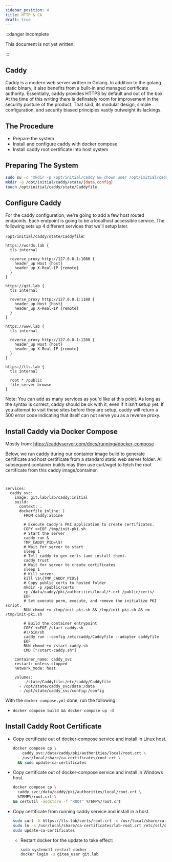 ```yaml
---
sidebar_position: 4
title: HTTP & CA
draft: true
---
```


:::danger Incomplete

This document is not yet written.

:::

## Caddy

Caddy is a modern web server written in Golang. In addition to the golang static binary, it also benefits from a built-in and managed certificate authority. Essentially, caddy provides HTTPS by default and out of the box. At the time of this writing there is definately room for improvement in the security posture of the product. That said, its modular design, simple configuration, and security biased principles vastly outweight its lackings.

## The Procedure

- Prepare the system
- Install and configure caddy with docker compose
- Install caddy root certificate into host system


## Preparing The System

```sh
sudo su -c "mkdir -p /opt/initial/caddy && chown user /opt/initial/caddy"
mkdir -p /opt/initial/caddy/state/{data,config}
touch /opt/initial/caddy/state/Caddyfile
```

## Configure Caddy

For the caddy configuration, we're going to add a few host routed endpoints. Each endpoint is going to be a localhost accessible service. The following sets up 4 different services that we'll setup later. 

`/opt/initial/caddy/state/Caddyfile`:

```Caddyfile
https://words.lab {
  tls internal
  
  reverse_proxy http://127.0.0.1:1080 {
    header_up Host {host}
    header_up X-Real-IP {remote}
  }
}

https://git.lab {
  tls internal
  
  reverse_proxy http://127.0.0.1:1180 {
    header_up Host {host}
    header_up X-Real-IP {remote}
  }
}

https://www.lab {
  tls internal
  
  reverse_proxy http://127.0.0.1:1280 {
    header_up Host {host}
    header_up X-Real-IP {remote}
  }
}

https://tls.lab {
  tls internal

  root * /public
  file_server browse
}
```

Note: You can add as many services as you'd like at this point. As long as the syntax is correct, caddy should be ok with it, even if it isn't setup yet. If you attempt to visit these sites before they are setup, caddy will return a 500 error code indicating that itself can not serve you as a reverse proxy.

## Install Caddy via Docker Compose

Mostly from: https://caddyserver.com/docs/running#docker-compose

Below, we run caddy during our container image build to generate certificate and host certificate from a standard static web server folder. All subsequent container builds may then use curl/wget to fetch the root certificate from this caddy image/container.

```


services:
  caddy_svc:
    image: git.lab/lab/caddy:initial
    build:
      context: .
      dockerfile_inline: |
        FROM caddy:alpine
        
        # Execute Caddy's PKI application to create certificates.
        COPY <<EOF /tmp/init-pki.sh
        # Start the server
        caddy run &
        TMP_CADDY_PID=\$!
        # Wait for server to start
        sleep 1
        # Tell caddy to gen certs (and install them).
        caddy trust
        # Wait for server to create certificates
        sleep 1
        # Kill server
        kill \$\{TMP_CADDY_PID\}
        # Copy public certs to hosted folder 
        mkdir -p /public/certs
        cp /data/caddy/pki/authorities/local/*.crt /public/certs/
        EOF
        # Set execute perm, execute, and remove the initialize PKI script.
        RUN chmod +x /tmp/init-pki.sh && /tmp/init-pki.sh && rm /tmp/init-pki.sh
        
        # Build the container entrypoint
        COPY <<EOF /start-caddy.sh
        #!/bin/sh
        caddy run --config /etc/caddy/Caddyfile --adapter caddyfile
        EOF
        RUN chmod +x /start-caddy.sh
        CMD ["/start-caddy.sh"]

    container_name: caddy_svc
    restart: unless-stopped
    network_mode: host

    volumes:
      - ./state/Caddyfile:/etc/caddy/Caddyfile
      - /opt/state/caddy_svc/data:/data
      - /opt/state/caddy_svc/config:/config
```

With the `docker-compose.yml` done, run the following:

- `docker compose build && docker compose up -d`

## Install Caddy Root Certificate

- Copy certificate out of docker-compose service and install in Linux host.

    ```sh
    docker compose cp \
        caddy_svc:/data/caddy/pki/authorities/local/root.crt \
        /usr/local/share/ca-certificates/root.crt \
      && sudo update-ca-certificates
    ```

- Copy certificate out of docker-compose service and install in Windows host.

    ```sh
    docker compose cp \
      caddy_svc:/data/caddy/pki/authorities/local/root.crt \
      %TEMP%/root.crt \
    && certutil -addstore -f "ROOT" %TEMP%/root.crt
    ```

- Copy certificate from running caddy service and install in a host.

    ```sh
    sudo curl -k https://tls.lab/certs/root.crt -o /usr/local/share/ca-certificates/lab-root.crt
    sudo ln -s /usr/local/share/ca-certificates/lab-root.crt /etc/ssl/certs/lab-root.crt
    sudo update-ca-certificates
    ```

    - Restart docker for the update to take effect:
    
        ```sh
        sudo systemctl restart docker
        docker login -u gitea_user git.lab
        ```




